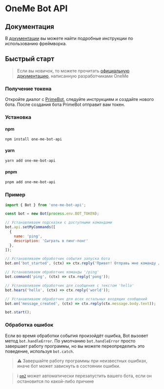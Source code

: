 # OneMe Bot API

## Документация

В [документации]() вы можете найти подробные инструкции по использованию фреймворка.

## Быстрый старт

> Если вы новичок, то можете прочитать [официальную документацию](https://dev.tamtam.chat/), написанную разработчиками OneMe

### Получение токена
Откройте диалог с [PrimeBot](https://tamtam.chat/primebot), следуйте инструкциям и создайте нового бота. После создания бота PrimeBot отправит вам токен.

### Установка
#### npm
```sh
npm install one-me-bot-api
```
#### yarn
```sh
yarn add one-me-bot-api
```
#### pnpm
```sh
pnpm add one-me-bot-api
```

### Пример
```javascript
import { Bot } from 'one-me-bot-api';

const bot = new Bot(process.env.BOT_TOKEN);

// Устанавливаем подсказки с доступными командами
bot.api.setMyCommands([
  { 
    name: 'ping',
    description: 'Сыграть в пинг-понг'
  },
]);

// Устанавливаем обработчик события запуска бота
bot.on('bot_started', (ctx) => ctx.reply('Привет! Отправь мне команду /ping, чтобы сыграть в пинг-понг'));

// Устанавливаем обработчик команды '/ping'
bot.command('ping', (ctx) => ctx.reply('pong'));

// Устанавливаем обработчик для сообщения с текстом 'hello'
bot.hears('hello', (ctx) => ctx.reply('world'));

// Устанавливаем обработчик для всех остальных входящих сообщений
bot.on('message_created', (ctx) => ctx.reply(ctx.message.body.text));

bot.start();
```

### Обработка ошибок
Если во время обработки события произойдёт ошибка, Bot вызовет метод `bot.handleError`. По умолчанию `bot.handleError` просто завершает работу программы, но вы можете переопределить это поведение, используя `bot.catch`.

> ⚠️ Завершайте работу программы при неизвестных ошибках, иначе бот может зависнуть в состоянии ошибки.

> ℹ️ [`pm2`](https://pm2.keymetrics.io/) может автоматически перезапустить вашего бота, если он остановится по какой-либо причине
